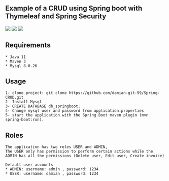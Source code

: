 ## Example of a CRUD using Spring boot with Thymeleaf and Spring Security

![](C:\Users\damian\Desktop\Spring-CRUD\example-images\crud1.PNG)
![](C:\Users\damian\Desktop\Spring-CRUD\example-images\crud3.PNG)
![](C:\Users\damian\Desktop\Spring-CRUD\example-images\crud2.PNG)



## Requirements
```
* Java 11
* Maven 3
* Mysql 8.0.26
```

## Usage
```
1- clone project: git clone https://github.com/damian-git-99/Spring-CRUD.git
2- Install Mysql 
3- CREATE DATABASE db_springboot;
4- Change mysql user and password from application.properties
5- start the application with the Spring Boot maven plugin (mvn spring-boot:run).
```

## Roles
```
The application has two roles USER and ADMIN, 
The USER only has permission to perform certain actions while the ADMIN has all the permissions (Delete user, Edit user, Create invoice)

Default user accounts
* ADMIN: username: admin , password: 1234
* USER: username: damian , password: 1234
```